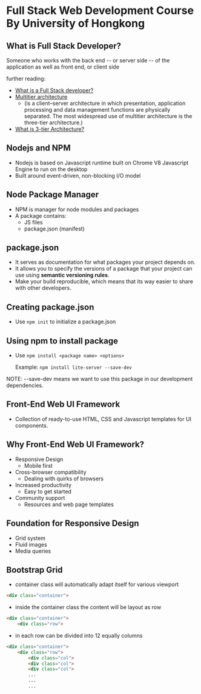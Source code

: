 # Full Stack Web Development Course By University of Hongkong

## What is Full Stack Developer?

Someone who works with the back end -- or server side -- of the application as well as front end, or client side 

further reading:

- [What is a Full Stack developer?](https://www.laurencegellert.com/2012/08/what-is-a-full-stack-developer/)
- [Multitier architecture](https://en.wikipedia.org/wiki/Multitier_architecture)
    - (is a client–server architecture in which presentation, application processing and data management functions are physically separated. The most widespread use of multitier architecture is the three-tier architecture.)
- [What is 3-tier Architecture?](http://www.tonymarston.net/php-mysql/3-tier-architecture.html)

## Nodejs and NPM
- Nodejs is based on Javascript runtime built on Chrome V8 Javascript Engine to run on the desktop
- Built around event-driven, non-blocking I/O model

## Node Package Manager
- NPM is manager for node modules and packages
- A package contains:
    - JS files
    - package.json (manifest)

## package.json
- It serves as documentation for what packages your project depends on.
- It allows you to specify the versions of a package that your project can use using **semantic versioning rules**.
- Make your build reproducible, which means that its way easier to share with other developers.

## Creating package.json
- Use `npm init` to initialize a package.json

## Using npm to install package
- Use `npm install <package name> <options>`

    Example:
    `npm install lite-server --save-dev`

NOTE: --save-dev means we want to use this package in our development dependencies.

## Front-End Web UI Framework
- Collection of ready-to-use HTML, CSS and Javascript templates for UI components.

## Why  Front-End Web UI Framework?
- Responsive Design
    - Mobile first
- Cross-browser compatibility
    - Dealing with quirks of browsers
- Increased productivity
    - Easy to get started
- Community support
    - Resources and web page templates

## Foundation for Responsive Design
- Grid system
- Fluid images
- Media queries

## Bootstrap Grid
- container class will automatically adapt itself for various viewport
```html
<div class="container">
```
- inside the container class the content will be layout as row
```html
<div class="container">
    <div class="row">
```
- in each row can be divided into 12 equally columns
```html
<div class="container">
    <div class="row">
        <div class="col">
        <div class="col">
        <div class="col">
        ...
        ...
        ...
```
